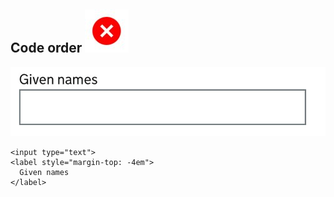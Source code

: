 ## Code order ![](images/cross.jpg)

![](images/given-names.jpg)
```
<input type="text">​
<label style="margin-top: -4em">​
  Given names
</label>​
```